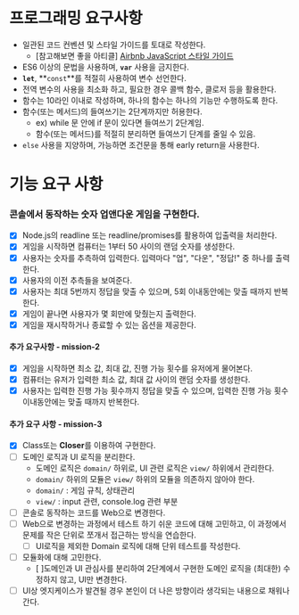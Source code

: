 # 프로그래밍 요구사항

- 일관된 코드 컨벤션 및 스타일 가이드를 토대로 작성한다.
  - [참고해보면 좋을 아티클] [Airbnb JavaScript 스타일 가이드](https://github.com/tipjs/javascript-style-guide)
- ES6 이상의 문법을 사용하며, **`var`** 사용을 금지한다.
- **`let`**, **`const`**를 적절히 사용하여 변수 선언한다.
- 전역 변수의 사용을 최소화 하고, 필요한 경우 콜백 함수, 클로저 등을 활용한다.
- 함수는 10라인 이내로 작성하며, 하나의 함수는 하나의 기능만 수행하도록 한다.
- 함수(또는 메서드)의 들여쓰기는 2단계까지만 허용한다.
  - ex) while 문 안에 if 문이 있다면 들여쓰기 2단계임.
  - 함수(또는 메서드)를 적절히 분리하면 들여쓰기 단계를 줄일 수 있음.
- `else` 사용을 지양하며, 가능하면 조건문을 통해 early return을 사용한다.

# 기능 요구 사항

### 콘솔에서 동작하는 숫자 업앤다운 게임을 구현한다.

- [x] Node.js의 readline 또는 readline/promises를 활용하여 입출력을 처리한다.
- [x] 게임을 시작하면 컴퓨터는 1부터 50 사이의 랜덤 숫자를 생성한다.
- [x] 사용자는 숫자를 추측하여 입력한다. 입력마다 "업", "다운", "정답!" 중 하나를 출력한다.
- [x] 사용자의 이전 추측들을 보여준다.
- [x] 사용자는 최대 5번까지 정답을 맞출 수 있으며, 5회 이내동안에는 맞출 때까지 반복한다.
- [x] 게임이 끝나면 사용자가 몇 회만에 맞췄는지 출력한다.
- [x] 게임을 재시작하거나 종료할 수 있는 옵션을 제공한다.

#### 추가 요구사항 - mission-2

- [x] 게임을 시작하면 최소 값, 최대 값, 진행 가능 횟수를 유저에게 물어본다.
- [x] 컴퓨터는 유저가 입력한 최소 값, 최대 값 사이의 랜덤 숫자를 생성한다.
- [x] 사용자는 입력한 진행 가능 횟수까지 정답을 맞출 수 있으며, 입력한 진행 가능 횟수 이내동안에는 맞출 때까지 반복한다.

#### 추가 요구 사항 - mission-3

- [x] Class또는 **Closer**를 이용하여 구현한다.
- [ ] 도메인 로직과 UI 로직을 분리한다.
  - 도메인 로직은 `domain/` 하위로, UI 관련 로직은 `view/` 하위에서 관리한다.
  - `domain/` 하위의 모듈은 `view/` 하위의 모듈을 의존하지 않아야 한다.
  - `domain/` : 게임 규칙, 상태관리
  - `view/` : input 관련, console.log 관련 부분
- [ ] 콘솔로 동작하는 코드를 Web으로 변경한다.
- [ ] Web으로 변경하는 과정에서 테스트 하기 쉬운 코드에 대해 고민하고, 이 과정에서 문제를 작은 단위로 쪼개서 접근하는 방식을 연습한다.
    - [ ] UI로직을 제외한 Domain 로직에 대해 단위 테스트를 작성한다.
- [ ] 모듈화에 대해 고민한다.
    - [ ]도메인과 UI 관심사를 분리하여 2단계에서 구현한 도메인 로직을 (최대한) 수정하지 않고, UI만 변경한다.
- [ ] UI상 엣지케이스가 발견될 경우 본인이 더 나은 방향이라 생각되는 내용으로 채워나간다.